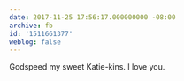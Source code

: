 ```yaml
---
date: 2017-11-25 17:56:17.000000000 -08:00
archive: fb
id: '1511661377'
weblog: false
---
```


Godspeed my sweet Katie-kins. I love you.
